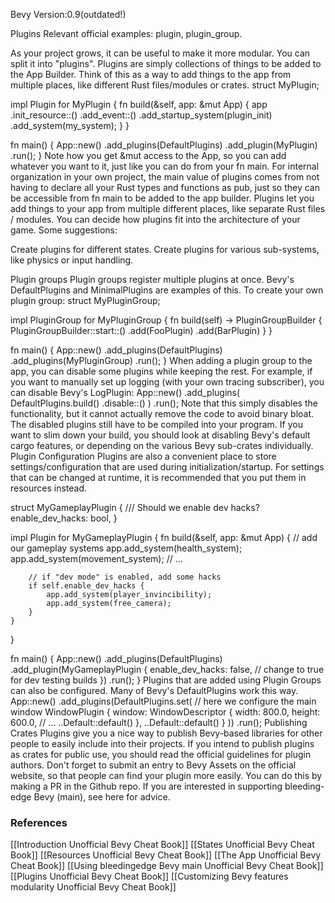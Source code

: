 Bevy Version:0.9(outdated!)


Plugins
Relevant official examples:
plugin,
plugin_group.

As your project grows, it can be useful to make it more modular. You can
split it into "plugins".
Plugins are simply collections of things to be added to the App
Builder. Think of this as a way to add things to the app from
multiple places, like different Rust files/modules or crates.
struct MyPlugin;

impl Plugin for MyPlugin {
    fn build(&self, app: &mut App) {
        app
            .init_resource::<MyOtherResource>()
            .add_event::<MyEvent>()
            .add_startup_system(plugin_init)
            .add_system(my_system);
    }
}

fn main() {
    App::new()
        .add_plugins(DefaultPlugins)
        .add_plugin(MyPlugin)
        .run();
}
Note how you get &mut access to the App, so you can
add whatever you want to it, just like you can do from your fn main.
For internal organization in your own project, the main value of plugins
comes from not having to declare all your Rust types and functions as
pub, just so they can be accessible from fn main to be added to the
app builder. Plugins let you add things to your app from multiple
different places, like separate Rust files / modules.
You can decide how plugins fit into the architecture of your game.
Some suggestions:

Create plugins for different states.
Create plugins for various sub-systems, like physics or input handling.

Plugin groups
Plugin groups register multiple plugins at once.
Bevy's DefaultPlugins and
MinimalPlugins are examples of this.
To create your own plugin group:
struct MyPluginGroup;

impl PluginGroup for MyPluginGroup {
    fn build(self) -> PluginGroupBuilder {
        PluginGroupBuilder::start::<Self>()
            .add(FooPlugin)
            .add(BarPlugin)
    }
}

fn main() {
    App::new()
        .add_plugins(DefaultPlugins)
        .add_plugins(MyPluginGroup)
        .run();
}
When adding a plugin group to the app, you can disable some
plugins while keeping the rest.
For example, if you want to manually set up logging (with your own tracing
subscriber), you can disable Bevy's LogPlugin:
App::new()
    .add_plugins(
        DefaultPlugins.build()
            .disable::<LogPlugin>()
    )
    .run();
Note that this simply disables the functionality, but it cannot actually
remove the code to avoid binary bloat. The disabled plugins still have to
be compiled into your program.
If you want to slim down your build, you should look at disabling Bevy's
default cargo features, or depending on the various Bevy
sub-crates individually.
Plugin Configuration
Plugins are also a convenient place to store settings/configuration that are
used during initialization/startup. For settings that can be changed at runtime,
it is recommended that you put them in resources instead.

struct MyGameplayPlugin {
    /// Should we enable dev hacks?
    enable_dev_hacks: bool,
}

impl Plugin for MyGameplayPlugin {
    fn build(&self, app: &mut App) {
        // add our gameplay systems
        app.add_system(health_system);
        app.add_system(movement_system);
        // ...

        // if "dev mode" is enabled, add some hacks
        if self.enable_dev_hacks {
            app.add_system(player_invincibility);
            app.add_system(free_camera);
        }
    }
}

fn main() {
    App::new()
        .add_plugins(DefaultPlugins)
        .add_plugin(MyGameplayPlugin {
            enable_dev_hacks: false, // change to true for dev testing builds
        })
        .run();
}
Plugins that are added using Plugin Groups can also be
configured. Many of Bevy's DefaultPlugins work
this way.
App::new()
    .add_plugins(DefaultPlugins.set(
        // here we configure the main window
        WindowPlugin {
            window: WindowDescriptor {
                width: 800.0,
                height: 600.0,
                // ...
                ..Default::default()
            },
            ..Default::default()
        }
    ))
    .run();
Publishing Crates
Plugins give you a nice way to publish Bevy-based libraries for other people
to easily include into their projects.
If you intend to publish plugins as crates for public use, you should read
the official guidelines for plugin authors.
Don't forget to submit an entry to Bevy Assets on the official
website, so that people can find your plugin more easily. You can do this
by making a PR in the Github repo.
If you are interested in supporting bleeding-edge Bevy (main), see here
for advice.

### References
[[Introduction  Unofficial Bevy Cheat Book]] [[States  Unofficial Bevy Cheat Book]] [[Resources  Unofficial Bevy Cheat Book]] [[The App  Unofficial Bevy Cheat Book]] [[Using bleedingedge Bevy main  Unofficial Bevy Cheat Book]] [[Plugins  Unofficial Bevy Cheat Book]] [[Customizing Bevy features modularity  Unofficial Bevy Cheat Book]] 